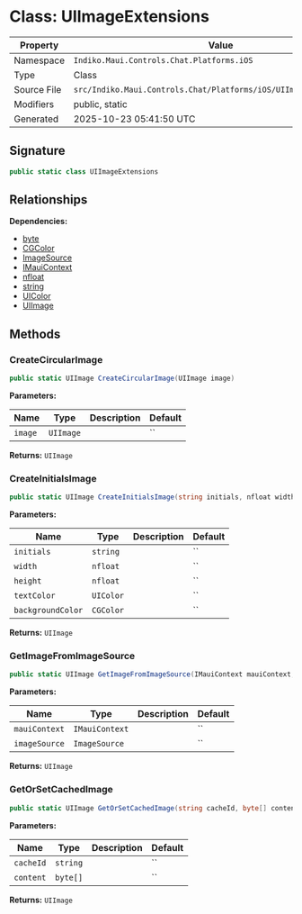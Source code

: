 # Class: UIImageExtensions

| Property | Value |
|----------|-------|
| Namespace | `Indiko.Maui.Controls.Chat.Platforms.iOS` |
| Type | Class |
| Source File | `src/Indiko.Maui.Controls.Chat/Platforms/iOS/UIImageExtensions.cs` |
| Modifiers | public, static |
| Generated | 2025-10-23 05:41:50 UTC |

## Signature

```csharp
public static class UIImageExtensions
```

## Relationships

**Dependencies:**
- [byte](byte.md)
- [CGColor](CGColor.md)
- [ImageSource](ImageSource.md)
- [IMauiContext](IMauiContext.md)
- [nfloat](nfloat.md)
- [string](string.md)
- [UIColor](UIColor.md)
- [UIImage](UIImage.md)

## Methods

### CreateCircularImage

```csharp
public static UIImage CreateCircularImage(UIImage image)
```

**Parameters:**

| Name | Type | Description | Default |
|------|------|-------------|---------|
| `image` | `UIImage` |  | `` |

**Returns:** `UIImage`

### CreateInitialsImage

```csharp
public static UIImage CreateInitialsImage(string initials, nfloat width, nfloat height, UIColor textColor, CGColor backgroundColor)
```

**Parameters:**

| Name | Type | Description | Default |
|------|------|-------------|---------|
| `initials` | `string` |  | `` |
| `width` | `nfloat` |  | `` |
| `height` | `nfloat` |  | `` |
| `textColor` | `UIColor` |  | `` |
| `backgroundColor` | `CGColor` |  | `` |

**Returns:** `UIImage`

### GetImageFromImageSource

```csharp
public static UIImage GetImageFromImageSource(IMauiContext mauiContext, ImageSource imageSource)
```

**Parameters:**

| Name | Type | Description | Default |
|------|------|-------------|---------|
| `mauiContext` | `IMauiContext` |  | `` |
| `imageSource` | `ImageSource` |  | `` |

**Returns:** `UIImage`

### GetOrSetCachedImage

```csharp
public static UIImage GetOrSetCachedImage(string cacheId, byte[] content)
```

**Parameters:**

| Name | Type | Description | Default |
|------|------|-------------|---------|
| `cacheId` | `string` |  | `` |
| `content` | `byte[]` |  | `` |

**Returns:** `UIImage`

